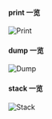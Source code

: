 #### print 一览

![Print](/print.png)

#### dump 一览

![Dump](/dump.png)

#### stack 一览

![Stack](/stack.png)